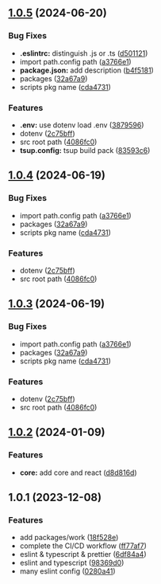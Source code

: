 

## [1.0.5](https://github.com/qlover/slice-store/compare/1.0.2...1.0.5) (2024-06-20)


### Bug Fixes

* **.eslintrc:** distinguish .js or .ts ([d501121](https://github.com/qlover/slice-store/commit/d501121fee68657c2c5bb448b90920bf185520cc))
* import path.config path ([a3766e1](https://github.com/qlover/slice-store/commit/a3766e1877ef38a1661bc3bb55f4bb37bf436bbb))
* **package.json:** add description ([b4f5181](https://github.com/qlover/slice-store/commit/b4f5181219d22701faff8db389c2a9268dece21c))
* packages ([32a67a9](https://github.com/qlover/slice-store/commit/32a67a9441c69981422d0fe2b5246ea0f6de647d))
* scripts pkg name ([cda4731](https://github.com/qlover/slice-store/commit/cda4731d244eb8f4c14ea374b98b4d995d886d5b))


### Features

* **.env:** use dotenv load .env ([3879596](https://github.com/qlover/slice-store/commit/3879596f6ca4017b1f12e4fc3ea5c928dc575fd0))
* dotenv ([2c75bff](https://github.com/qlover/slice-store/commit/2c75bffb07ec5c60d70414963e437b7612268c78))
* src root path ([4086fc0](https://github.com/qlover/slice-store/commit/4086fc0bd407318fb4823d7a71bb84cdf098007a))
* **tsup.config:** tsup build pack ([83593c6](https://github.com/qlover/slice-store/commit/83593c66bda61e18120b4c03f5afadee4d96374d))

## [1.0.4](https://github.com/qlover/slice-store/compare/1.0.2...1.0.4) (2024-06-19)


### Bug Fixes

* import path.config path ([a3766e1](https://github.com/qlover/slice-store/commit/a3766e1877ef38a1661bc3bb55f4bb37bf436bbb))
* packages ([32a67a9](https://github.com/qlover/slice-store/commit/32a67a9441c69981422d0fe2b5246ea0f6de647d))
* scripts pkg name ([cda4731](https://github.com/qlover/slice-store/commit/cda4731d244eb8f4c14ea374b98b4d995d886d5b))


### Features

* dotenv ([2c75bff](https://github.com/qlover/slice-store/commit/2c75bffb07ec5c60d70414963e437b7612268c78))
* src root path ([4086fc0](https://github.com/qlover/slice-store/commit/4086fc0bd407318fb4823d7a71bb84cdf098007a))

## [1.0.3](https://github.com/qlover/slice-store/compare/1.0.2...1.0.3) (2024-06-19)


### Bug Fixes

* import path.config path ([a3766e1](https://github.com/qlover/slice-store/commit/a3766e1877ef38a1661bc3bb55f4bb37bf436bbb))
* packages ([32a67a9](https://github.com/qlover/slice-store/commit/32a67a9441c69981422d0fe2b5246ea0f6de647d))
* scripts pkg name ([cda4731](https://github.com/qlover/slice-store/commit/cda4731d244eb8f4c14ea374b98b4d995d886d5b))


### Features

* dotenv ([2c75bff](https://github.com/qlover/slice-store/commit/2c75bffb07ec5c60d70414963e437b7612268c78))
* src root path ([4086fc0](https://github.com/qlover/slice-store/commit/4086fc0bd407318fb4823d7a71bb84cdf098007a))

## [1.0.2](https://github.com/qlover/slice-store/compare/1.0.1...1.0.2) (2024-01-09)


### Features

* **core:** add core and react ([d8d816d](https://github.com/qlover/slice-store/commit/d8d816df06523f576da6b2e875f9d0bdfafbd23b))

## 1.0.1 (2023-12-08)


### Features

* add packages/work ([18f528e](https://github.com/qlover/front-work/commit/18f528e9d41ca43abe615b57863c8acde96952ca))
* complete the CI/CD workflow ([ff77af7](https://github.com/qlover/front-work/commit/ff77af71a508b8f1cff5730ddf881cddaa309b01))
* eslint & typescript & prettier ([6df84a4](https://github.com/qlover/front-work/commit/6df84a47a2fd7ff686ace9ffe43830481feb47d8))
* eslint and typescript ([98369d0](https://github.com/qlover/front-work/commit/98369d0cf3b77f51a8a42888fe12087327d46f20))
* many eslint config ([0280a41](https://github.com/qlover/front-work/commit/0280a414fcaf6d6a9aafd73b8c18609c89892d7c))
